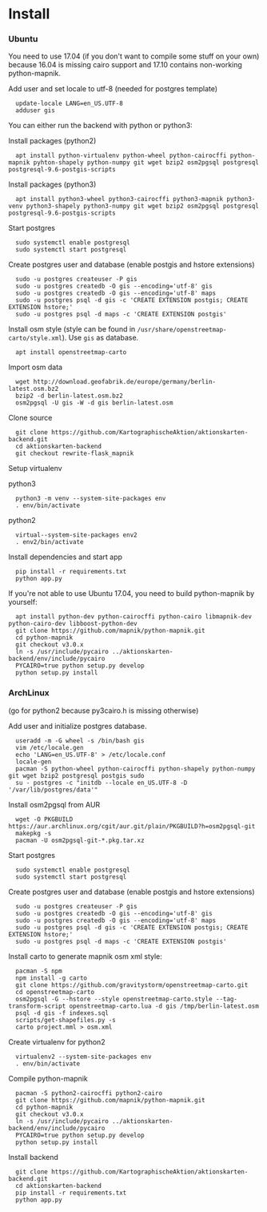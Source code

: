 # Install

### Ubuntu

You need to use 17.04 (if you don't want to compile some stuff on your own)
because 16.04 is missing cairo support and 17.10 contains non-working
python-mapnik.

Add user and set locale to utf-8 (needed for postgres template)
```
  update-locale LANG=en_US.UTF-8
  adduser gis
```

You can either run the backend with python or python3:

Install packages (python2)
```
  apt install python-virtualenv python-wheel python-cairocffi python-mapnik pyhton-shapely python-numpy git wget bzip2 osm2pgsql postgresql postgresql-9.6-postgis-scripts
```

Install packages (python3)
```
  apt install python3-wheel python3-cairocffi python3-mapnik python3-venv python3-shapely python3-numpy git wget bzip2 osm2pgsql postgresql postgresql-9.6-postgis-scripts
```

Start postgres
```
  sudo systemctl enable postgresql
  sudo systemctl start postgresql
```

Create postgres user and database (enable postgis and hstore extensions)
```
  sudo -u postgres createuser -P gis
  sudo -u postgres createdb -O gis --encoding='utf-8' gis
  sudo -u postgres createdb -O gis --encoding='utf-8' maps
  sudo -u postgres psql -d gis -c 'CREATE EXTENSION postgis; CREATE EXTENSION hstore;'
  sudo -u postgres psql -d maps -c 'CREATE EXTENSION postgis'
```

Install osm style (style can be found in `/usr/share/openstreetmap-carto/style.xml`). Use `gis` as database.
```
  apt install openstreetmap-carto
```

Import osm data
```
  wget http://download.geofabrik.de/europe/germany/berlin-latest.osm.bz2
  bzip2 -d berlin-latest.osm.bz2
  osm2pgsql -U gis -W -d gis berlin-latest.osm
```

Clone source
```
  git clone https://github.com/KartographischeAktion/aktionskarten-backend.git
  cd aktionskarten-backend
  git checkout rewrite-flask_mapnik
```

Setup virtualenv

python3
```
  python3 -m venv --system-site-packages env
  . env/bin/activate
```

python2
```
  virtual--system-site-packages env2
  . env2/bin/activate
```

Install dependencies and start app
```
  pip install -r requirements.txt
  python app.py
```


If you're not able to use Ubuntu 17.04, you need to build python-mapnik by
yourself:

```
  apt install python-dev python-cairocffi python-cairo libmapnik-dev python-cairo-dev libboost-python-dev
  git clone https://github.com/mapnik/python-mapnik.git
  cd python-mapnik
  git checkout v3.0.x
  ln -s /usr/include/pycairo ../aktionskarten-backend/env/include/pycairo
  PYCAIRO=true python setup.py develop
  python setup.py install
```

### ArchLinux

(go for python2 because py3cairo.h is missing otherwise)

Add user and initialize postgres database.
```
  useradd -m -G wheel -s /bin/bash gis
  vim /etc/locale.gen
  echo 'LANG=en_US.UTF-8' > /etc/locale.conf
  locale-gen 
  pacman -S python-wheel python-cairocffi python-shapely python-numpy git wget bzip2 postgresql postgis sudo
  su - postgres -c "initdb --locale en_US.UTF-8 -D '/var/lib/postgres/data'"
```

Install osm2pgsql from AUR
```
  wget -O PKGBUILD https://aur.archlinux.org/cgit/aur.git/plain/PKGBUILD?h=osm2pgsql-git
  makepkg -s
  pacman -U osm2pgsql-git-*.pkg.tar.xz
```

Start postgres
```
  sudo systemctl enable postgresql
  sudo systemctl start postgresql
```

Create postgres user and database (enable postgis and hstore extensions)
```
  sudo -u postgres createuser -P gis
  sudo -u postgres createdb -O gis --encoding='utf-8' gis
  sudo -u postgres createdb -O gis --encoding='utf-8' maps
  sudo -u postgres psql -d gis -c 'CREATE EXTENSION postgis; CREATE EXTENSION hstore;'
  sudo -u postgres psql -d maps -c 'CREATE EXTENSION postgis'
```

Install carto to generate mapnik osm xml style:
```
  pacman -S npm
  npm install -g carto
  git clone https://github.com/gravitystorm/openstreetmap-carto.git
  cd openstreetmap-carto
  osm2pgsql -G --hstore --style openstreetmap-carto.style --tag-transform-script openstreetmap-carto.lua -d gis /tmp/berlin-latest.osm  
  psql -d gis -f indexes.sql
  scripts/get-shapefiles.py -s
  carto project.mml > osm.xml
```

Create virtualenv for python2
```
  virtualenv2 --system-site-packages env
  . env/bin/activate
```

Compile python-mapnik
```
  pacman -S python2-cairocffi python2-cairo
  git clone https://github.com/mapnik/python-mapnik.git
  cd python-mapnik
  git checkout v3.0.x
  ln -s /usr/include/pycairo ../aktionskarten-backend/env/include/pycairo
  PYCAIRO=true python setup.py develop
  python setup.py install
```

Install backend
```
  git clone https://github.com/KartographischeAktion/aktionskarten-backend.git
  cd aktionskarten-backend
  pip install -r requirements.txt
  python app.py
```
